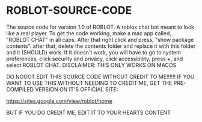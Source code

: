 # ROBLOT-SOURCE-CODE
The source code for version 1.0 of ROBLOT. A roblox chat bot meant to look like a real player.
To get the code working, make a mac app called, "ROBLOT CHAT" in all caps. After that right click and press, "show package contents".
after that, delete the contents folder and replace it with this folder and it (SHOULD) work.
If it doesn't work, you will have to go to system preferences, click security and privacy, click accessibility, press +, and select ROBLOT CHAT.
DISCLAIMER: THIS ONLY WORKS ON MACOS

DO NOOOT EDIT THIS SOURCE CODE WITHOUT CREDIT TO ME!!!!!!
IF YOU WANT TO USE THIS WITHOUT NEEDING TO CREDIT ME, GET THE PRE-COMPILED VERSION ON IT'S OFFICIAL SITE: 

https://sites.google.com/view/roblot/home

BUT IF YOU DO CREDIT ME, EDIT IT TO YOUR HEARTS CONTENT
